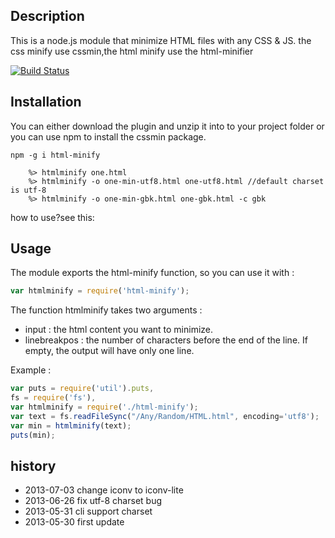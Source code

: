 ## Description

This is a node.js module that minimize HTML files with any CSS & JS.
the css minify use cssmin,the html minify use the html-minifier

[![Build Status](https://travis-ci.org/yize/html-minify.png?branch=master)](https://travis-ci.org/yize/html-minify)

## Installation

You can either download the plugin and unzip it into to your project folder or you can use npm to install the cssmin package.

```shell
npm -g i html-minify
```

```shell
    %> htmlminify one.html
    %> htmlminify -o one-min-utf8.html one-utf8.html //default charset is utf-8
    %> htmlminify -o one-min-gbk.html one-gbk.html -c gbk
```

how to use?see this:

[]()
## Usage

The module exports the html-minify function, so you can use it with :

```js
var htmlminify = require('html-minify');
```

The function htmlminify takes two arguments :

* input : the html content you want to minimize.
* linebreakpos : the number of characters before the end of the line. If empty, the output will have only one line.

Example :

```js
var puts = require('util').puts,
fs = require('fs'),
var htmlminify = require('./html-minify');
var text = fs.readFileSync("/Any/Random/HTML.html", encoding='utf8');
var min = htmlminify(text);
puts(min);
```

## history
- 2013-07-03 change iconv to iconv-lite
- 2013-06-26 fix utf-8 charset bug
- 2013-05-31 cli support charset
- 2013-05-30 first update
